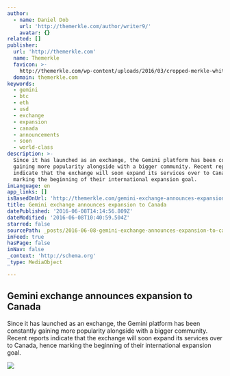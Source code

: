 ```yaml
---
author:
  - name: Daniel Dob
    url: 'http://themerkle.com/author/writer9/'
    avatar: {}
related: []
publisher:
  url: 'http://themerkle.com'
  name: Themerkle
  favicon: >-
    http://themerkle.com/wp-content/uploads/2016/03/cropped-merkle-white-1-192x192.png
  domain: themerkle.com
keywords:
  - gemini
  - btc
  - eth
  - usd
  - exchange
  - expansion
  - canada
  - announcements
  - soon
  - world-class
description: >-
  Since it has launched as an exchange, the Gemini platform has been constantly
  gaining more popularity alongside with a bigger community. Recent reports
  indicate that the exchange will soon expand its services over to Canada, hence
  marking the beginning of their international expansion goal.
inLanguage: en
app_links: []
isBasedOnUrl: 'http://themerkle.com/gemini-exchange-announces-expansion-to-canada/'
title: Gemini exchange announces expansion to Canada
datePublished: '2016-06-08T14:14:56.809Z'
dateModified: '2016-06-08T10:40:59.504Z'
starred: false
sourcePath: _posts/2016-06-08-gemini-exchange-announces-expansion-to-canada.md
inFeed: true
hasPage: false
inNav: false
_context: 'http://schema.org'
_type: MediaObject

---
```

<article style=""><h1>Gemini exchange announces expansion to Canada</h1><p>Since it has launched as an exchange, the Gemini platform has been constantly gaining more popularity alongside with a bigger community. Recent reports indicate that the exchange will soon expand its services over to Canada, hence marking the beginning of their international expansion goal.</p><img src="http://themerkle.com/wp-content/uploads/2016/06/shutterstock_190957340.jpg" /></article>